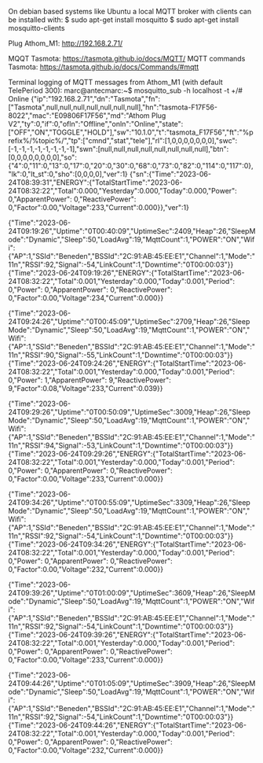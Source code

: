 On debian based systems like Ubuntu a local MQTT broker with clients can be installed with:
$ sudo apt-get install mosquitto
$ sudo apt-get install mosquitto-clients

Plug Athom_M1:
http://192.168.2.71/

MQQT Tasmota:           https://tasmota.github.io/docs/MQTT/
MQTT commands Tasmota:  https://tasmota.github.io/docs/Commands/#mqtt

Terminal logging of MQTT messages from Athom_M1 (with default TelePeriod 300):
marc@antecmarc:~$ mosquitto_sub -h localhost -t +/#
Online
{"ip":"192.168.2.71","dn":"Tasmota","fn":["Tasmota",null,null,null,null,null,null,null],"hn":"tasmota-F17F56-8022","mac":"E09806F17F56","md":"Athom Plug V2","ty":0,"if":0,"ofln":"Offline","onln":"Online","state":["OFF","ON","TOGGLE","HOLD"],"sw":"10.1.0","t":"tasmota_F17F56","ft":"%prefix%/%topic%/","tp":["cmnd","stat","tele"],"rl":[1,0,0,0,0,0,0,0],"swc":[-1,-1,-1,-1,-1,-1,-1,-1],"swn":[null,null,null,null,null,null,null,null],"btn":[0,0,0,0,0,0,0,0],"so":{"4":0,"11":0,"13":0,"17":0,"20":0,"30":0,"68":0,"73":0,"82":0,"114":0,"117":0},"lk":0,"lt_st":0,"sho":[0,0,0,0],"ver":1}
{"sn":{"Time":"2023-06-24T08:39:31","ENERGY":{"TotalStartTime":"2023-06-24T08:32:22","Total":0.000,"Yesterday":0.000,"Today":0.000,"Power": 0,"ApparentPower": 0,"ReactivePower": 0,"Factor":0.00,"Voltage":233,"Current":0.000}},"ver":1}

{"Time":"2023-06-24T09:19:26","Uptime":"0T00:40:09","UptimeSec":2409,"Heap":26,"SleepMode":"Dynamic","Sleep":50,"LoadAvg":19,"MqttCount":1,"POWER":"ON","Wifi":{"AP":1,"SSId":"Beneden","BSSId":"2C:91:AB:45:EE:E1","Channel":1,"Mode":"11n","RSSI":92,"Signal":-54,"LinkCount":1,"Downtime":"0T00:00:03"}}
{"Time":"2023-06-24T09:19:26","ENERGY":{"TotalStartTime":"2023-06-24T08:32:22","Total":0.001,"Yesterday":0.000,"Today":0.001,"Period": 0,"Power": 0,"ApparentPower": 0,"ReactivePower": 0,"Factor":0.00,"Voltage":234,"Current":0.000}}

{"Time":"2023-06-24T09:24:26","Uptime":"0T00:45:09","UptimeSec":2709,"Heap":26,"SleepMode":"Dynamic","Sleep":50,"LoadAvg":19,"MqttCount":1,"POWER":"ON","Wifi":{"AP":1,"SSId":"Beneden","BSSId":"2C:91:AB:45:EE:E1","Channel":1,"Mode":"11n","RSSI":90,"Signal":-55,"LinkCount":1,"Downtime":"0T00:00:03"}}
{"Time":"2023-06-24T09:24:26","ENERGY":{"TotalStartTime":"2023-06-24T08:32:22","Total":0.001,"Yesterday":0.000,"Today":0.001,"Period": 0,"Power": 1,"ApparentPower": 9,"ReactivePower": 9,"Factor":0.08,"Voltage":233,"Current":0.039}}

{"Time":"2023-06-24T09:29:26","Uptime":"0T00:50:09","UptimeSec":3009,"Heap":26,"SleepMode":"Dynamic","Sleep":50,"LoadAvg":19,"MqttCount":1,"POWER":"ON","Wifi":{"AP":1,"SSId":"Beneden","BSSId":"2C:91:AB:45:EE:E1","Channel":1,"Mode":"11n","RSSI":94,"Signal":-53,"LinkCount":1,"Downtime":"0T00:00:03"}}
{"Time":"2023-06-24T09:29:26","ENERGY":{"TotalStartTime":"2023-06-24T08:32:22","Total":0.001,"Yesterday":0.000,"Today":0.001,"Period": 0,"Power": 0,"ApparentPower": 0,"ReactivePower": 0,"Factor":0.00,"Voltage":233,"Current":0.000}}

{"Time":"2023-06-24T09:34:26","Uptime":"0T00:55:09","UptimeSec":3309,"Heap":26,"SleepMode":"Dynamic","Sleep":50,"LoadAvg":19,"MqttCount":1,"POWER":"ON","Wifi":{"AP":1,"SSId":"Beneden","BSSId":"2C:91:AB:45:EE:E1","Channel":1,"Mode":"11n","RSSI":92,"Signal":-54,"LinkCount":1,"Downtime":"0T00:00:03"}}
{"Time":"2023-06-24T09:34:26","ENERGY":{"TotalStartTime":"2023-06-24T08:32:22","Total":0.001,"Yesterday":0.000,"Today":0.001,"Period": 0,"Power": 0,"ApparentPower": 0,"ReactivePower": 0,"Factor":0.00,"Voltage":232,"Current":0.000}}

{"Time":"2023-06-24T09:39:26","Uptime":"0T01:00:09","UptimeSec":3609,"Heap":26,"SleepMode":"Dynamic","Sleep":50,"LoadAvg":19,"MqttCount":1,"POWER":"ON","Wifi":{"AP":1,"SSId":"Beneden","BSSId":"2C:91:AB:45:EE:E1","Channel":1,"Mode":"11n","RSSI":92,"Signal":-54,"LinkCount":1,"Downtime":"0T00:00:03"}}
{"Time":"2023-06-24T09:39:26","ENERGY":{"TotalStartTime":"2023-06-24T08:32:22","Total":0.001,"Yesterday":0.000,"Today":0.001,"Period": 0,"Power": 0,"ApparentPower": 0,"ReactivePower": 0,"Factor":0.00,"Voltage":233,"Current":0.000}}

{"Time":"2023-06-24T09:44:26","Uptime":"0T01:05:09","UptimeSec":3909,"Heap":26,"SleepMode":"Dynamic","Sleep":50,"LoadAvg":19,"MqttCount":1,"POWER":"ON","Wifi":{"AP":1,"SSId":"Beneden","BSSId":"2C:91:AB:45:EE:E1","Channel":1,"Mode":"11n","RSSI":92,"Signal":-54,"LinkCount":1,"Downtime":"0T00:00:03"}}
{"Time":"2023-06-24T09:44:26","ENERGY":{"TotalStartTime":"2023-06-24T08:32:22","Total":0.001,"Yesterday":0.000,"Today":0.001,"Period": 0,"Power": 0,"ApparentPower": 0,"ReactivePower": 0,"Factor":0.00,"Voltage":232,"Current":0.000}}

